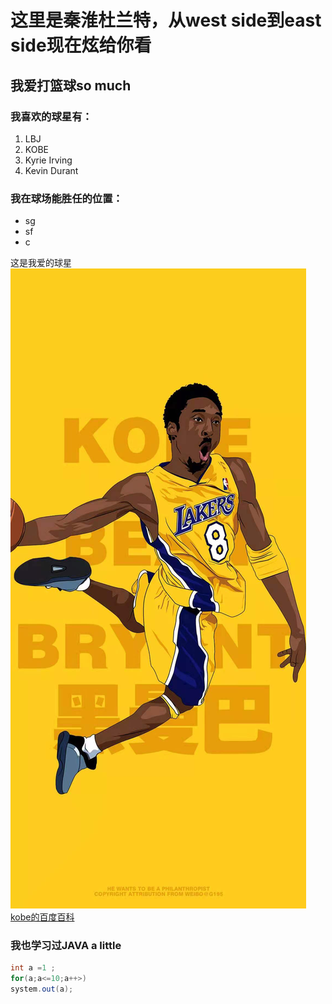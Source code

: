 # 这里是秦淮杜兰特，从west side到east side现在炫给你看
 ## 我爱打篮球so much

### 我喜欢的球星有：
1. LBJ
2. KOBE
3. Kyrie Irving
4. Kevin Durant

### 我在球场能胜任的位置：
* sg
* sf
* c

这是我爱的球星![FOREVER24KOBE](1.jpg)
[kobe的百度百科](https://baike.baidu.com/item/%E7%A7%91%E6%AF%94%C2%B7%E5%B8%83%E8%8E%B1%E6%81%A9%E7%89%B9/318773?fr=aladdin)

### 我也学习过JAVA a little
```java
int a =1 ;
for(a;a<=10;a++>)
system.out(a);
```